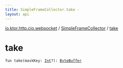 ```yaml
---
title: SimpleFrameCollector.take - 
layout: api
---
```


<div class='api-docs-breadcrumbs'><a href="../index.html">io.ktor.http.cio.websocket</a> / <a href="index.html">SimpleFrameCollector</a> / <a href="./take.html">take</a></div>

# take

<div class="signature"><code><span class="keyword">fun </span><span class="identifier">take</span><span class="symbol">(</span><span class="parameterName" id="io.ktor.http.cio.websocket.SimpleFrameCollector$take(kotlin.Int)/maskKey">maskKey</span><span class="symbol">:</span>&nbsp;<a href="https://kotlinlang.org/api/latest/jvm/stdlib/kotlin/-int/index.html"><span class="identifier">Int</span></a><span class="symbol">?</span><span class="symbol">)</span><span class="symbol">: </span><a href="http://docs.oracle.com/javase/6/docs/api/java/nio/ByteBuffer.html"><span class="identifier">ByteBuffer</span></a></code></div>
